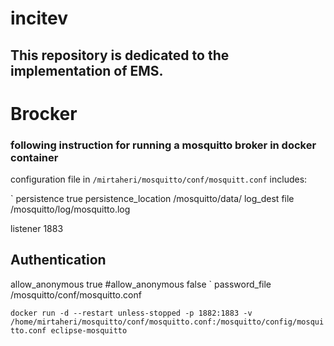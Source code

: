 # incitev
## This repository is dedicated to the implementation of EMS.

# Brocker

### following instruction for running a mosquitto broker in docker container

configuration file in `/mirtaheri/mosquitto/conf/mosquitt.conf` includes:

`
persistence true
persistence_location /mosquitto/data/
log_dest file /mosquitto/log/mosquitto.log

listener 1883
## Authentication ##
allow_anonymous true
#allow_anonymous false
`
password_file /mosquitto/conf/mosquitto.conf


`docker run -d --restart unless-stopped -p 1882:1883 -v /home/mirtaheri/mosquitto/conf/mosquitto.conf:/mosquitto/config/mosquitto.conf eclipse-mosquitto`
